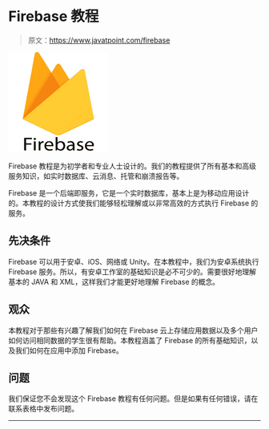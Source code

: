 # Firebase 教程

> 原文：<https://www.javatpoint.com/firebase>

![Firebase Tutorial](img/b290ed632bc1b7c840536e776ea9811c.png)

Firebase 教程是为初学者和专业人士设计的。我们的教程提供了所有基本和高级服务知识，如实时数据库、云消息、托管和崩溃报告等。

Firebase 是一个后端即服务，它是一个实时数据库，基本上是为移动应用设计的。本教程的设计方式使我们能够轻松理解或以非常高效的方式执行 Firebase 的服务。

## 先决条件

Firebase 可以用于安卓、iOS、网络或 Unity。在本教程中，我们为安卓系统执行 Firebase 服务。所以，有安卓工作室的基础知识是必不可少的。需要很好地理解基本的 JAVA 和 XML，这样我们才能更好地理解 Firebase 的概念。

## 观众

本教程对于那些有兴趣了解我们如何在 Firebase 云上存储应用数据以及多个用户如何访问相同数据的学生很有帮助。本教程涵盖了 Firebase 的所有基础知识，以及我们如何在应用中添加 Firebase。

## 问题

我们保证您不会发现这个 Firebase 教程有任何问题。但是如果有任何错误，请在联系表格中发布问题。

* * *